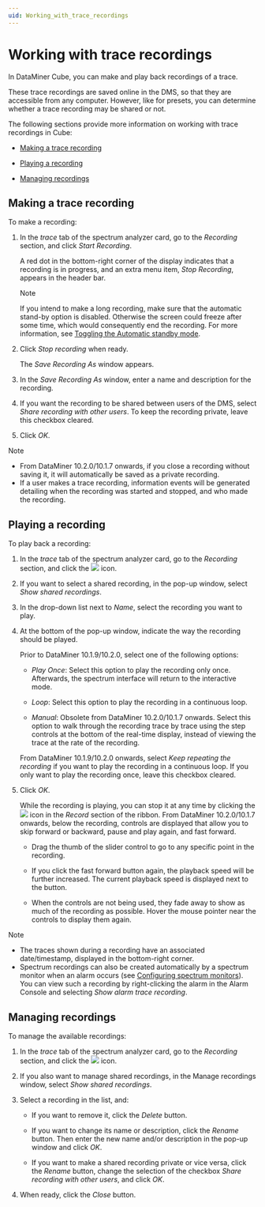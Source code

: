 ```yaml
---
uid: Working_with_trace_recordings
---
```


# Working with trace recordings

In DataMiner Cube, you can make and play back recordings of a trace.

These trace recordings are saved online in the DMS, so that they are accessible from any computer. However, like for presets, you can determine whether a trace recording may be shared or not.

The following sections provide more information on working with trace recordings in Cube:

- [Making a trace recording](#making-a-trace-recording)

- [Playing a recording](#playing-a-recording)

- [Managing recordings](#managing-recordings)

## Making a trace recording

To make a recording:

1. In the *trace* tab of the spectrum analyzer card, go to the *Recording* section, and click *Start Recording*.

    A red dot in the bottom-right corner of the display indicates that a recording is in progress, and an extra menu item, *Stop Recording*, appears in the header bar.

    > [!NOTE]
    > If you intend to make a long recording, make sure that the automatic stand-by option is disabled. Otherwise the screen could freeze after some time, which would consequently end the recording. For more information, see [Toggling the Automatic standby mode](xref:Viewing_spectrum_analyzer_traces#toggling-the-automatic-standby-mode).

2. Click *Stop recording* when ready.

    The *Save Recording As* window appears.

3. In the *Save Recording As* window, enter a name and description for the recording.

4. If you want the recording to be shared between users of the DMS, select *Share recording with other users*. To keep the recording private, leave this checkbox cleared.

5. Click *OK*.

> [!NOTE]
> - From DataMiner 10.2.0/10.1.7 onwards, if you close a recording without saving it, it will automatically be saved as a private recording.
> - If a user makes a trace recording, information events will be generated detailing when the recording was started and stopped, and who made the recording.

## Playing a recording

To play back a recording:

1. In the *trace* tab of the spectrum analyzer card, go to the *Recording* section, and click the ![](~/user-guide/images/spectrum_play.png) icon.

2. If you want to select a shared recording, in the pop-up window, select *Show shared recordings*.

3. In the drop-down list next to *Name*, select the recording you want to play.

4. At the bottom of the pop-up window, indicate the way the recording should be played.

    Prior to DataMiner 10.1.9/10.2.0, select one of the following options:

    - *Play Once*: Select this option to play the recording only once. Afterwards, the spectrum interface will return to the interactive mode.

    - *Loop*: Select this option to play the recording in a continuous loop.

    - *Manual*: Obsolete from DataMiner 10.2.0/10.1.7 onwards. Select this option to walk through the recording trace by trace using the step controls at the bottom of the real-time display, instead of viewing the trace at the rate of the recording.

    From DataMiner 10.1.9/10.2.0 onwards, select *Keep repeating the recording* if you want to play the recording in a continuous loop. If you only want to play the recording once, leave this checkbox cleared.

5. Click *OK*.

    While the recording is playing, you can stop it at any time by clicking the ![](~/user-guide/images/spectrum_stop.png) icon in the *Record* section of the ribbon.
    From DataMiner 10.2.0/10.1.7 onwards, below the recording, controls are displayed that allow you to skip forward or backward, pause and play again, and fast forward.

    - Drag the thumb of the slider control to go to any specific point in the recording.

    - If you click the fast forward button again, the playback speed will be further increased. The current playback speed is displayed next to the button.

    - When the controls are not being used, they fade away to show as much of the recording as possible. Hover the mouse pointer near the controls to display them again.

> [!NOTE]
> - The traces shown during a recording have an associated date/timestamp, displayed in the bottom-right corner.
> - Spectrum recordings can also be created automatically by a spectrum monitor when an alarm occurs (see [Configuring spectrum monitors](xref:Working_with_spectrum_monitors#configuring-spectrum-monitors)). You can view such a recording by right-clicking the alarm in the Alarm Console and selecting *Show alarm trace recording*.

## Managing recordings

To manage the available recordings:

1. In the *trace* tab of the spectrum analyzer card, go to the *Recording* section, and click the ![](~/user-guide/images/spectrum_recordings.png) icon.

2. If you also want to manage shared recordings, in the Manage recordings window, select *Show shared recordings*.

3. Select a recording in the list, and:

    - If you want to remove it, click the *Delete* button.

    - If you want to change its name or description, click the *Rename* button. Then enter the new name and/or description in the pop-up window and click *OK*.

    - If you want to make a shared recording private or vice versa, click the *Rename* button, change the selection of the checkbox *Share recording with other users*, and click *OK*.

4. When ready, click the *Close* button.
